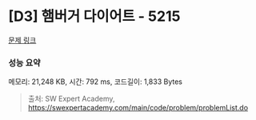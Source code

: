 # [D3] 햄버거 다이어트 - 5215 

[문제 링크](https://swexpertacademy.com/main/code/problem/problemDetail.do?contestProbId=AWT-lPB6dHUDFAVT) 

### 성능 요약

메모리: 21,248 KB, 시간: 792 ms, 코드길이: 1,833 Bytes



> 출처: SW Expert Academy, https://swexpertacademy.com/main/code/problem/problemList.do